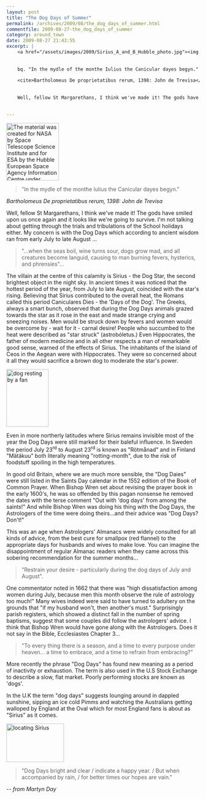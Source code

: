 ```yaml
---
layout: post
title: "The Dog Days of Summer"
permalink: /archives/2009/08/the_dog_days_of_summer.html
commentfile: 2009-08-27-the_dog_days_of_summer
category: around_town
date: 2009-08-27 21:43:55
excerpt: |
    <a href="/assets/images/2009/Sirius_A_and_B_Hubble_photo.jpg"><img src="/assets/images/2009/Sirius_A_and_B_Hubble_photo-thumb.jpg" width="137" height="150" alt="The material was created for NASA by Space Telescope Science Institute and for ESA by the Hubble European Space Agency Information Centre under Contract NAS5-26555." class="photo right" /></a>
    
    
    bq. "In the mydle of the monthe Iulius the Canicular dayes begyn."
    
    <cite>Bartholomeus De proprietatibus rerum, 1398: John de Trevisa</cite>
    
    
    Well, fellow St Margarethans, I think we've made it! The gods have smiled upon us once again and it looks like we're going to survive. I'm not talking about getting through the trials and tribulations of the School holidays either. My concern is with the Dog Days which according to ancient wisdom ran from early July to late August ...
    

---
```


<a href="/assets/images/2009/Sirius_A_and_B_Hubble_photo.jpg"><img src="/assets/images/2009/Sirius_A_and_B_Hubble_photo-thumb.jpg" width="137" height="150" alt="The material was created for NASA by Space Telescope Science Institute and for ESA by the Hubble European Space Agency Information Centre under Contract NAS5-26555." class="photo right" /></a>

> "In the mydle of the monthe Iulius the Canicular dayes begyn."

<cite>Bartholomeus De proprietatibus rerum, 1398: John de Trevisa</cite>

Well, fellow St Margarethans, I think we've made it! The gods have smiled upon us once again and it looks like we're going to survive. I'm not talking about getting through the trials and tribulations of the School holidays either. My concern is with the Dog Days which according to ancient wisdom ran from early July to late August ...

> "...when the seas boil, wine turns sour, dogs grow mad, and all creatures become languid, causing to man burning fevers, hysterics, and phrensies"...

The villain at the centre of this calamity is Sirius - the Dog Star, the second brightest object in the night sky. In ancient times it was noticed that the hottest period of the year, from July to late August, coincided with the star's rising. Believing that Sirius contributed to the overall heat, the Romans called this period Caniculares Dies - the 'Days of the Dog'. The Greeks, always a smart bunch, observed that during the Dog Days animals grazed towards the star as it rose in the east and made strange crying and sneezing noises. Men would be struck down by fevers and women would be overcome by - wait for it - carnal desire! People who succumbed to the heat were described as "star struck" (astrobóletus.) Even Hippocrates, the father of modern medicine and in all other respects a man of remarkable good sense, warned of the effects of Sirius. The inhabitants of the island of Ceos in the Aegean were with Hippocrates. They were so concerned about it all they would sacrifice a brown dog to moderate the star's power.

<a href="/assets/images/2009/dog_day.png"><img src="/assets/images/2009/dog_day-thumb.png" width="110" height="150" alt="dog resting by a fan"  class="photo right"/></a>

Even in more northerly latitudes where Sirius remains invisible most of the year the Dog Days were still marked for their baleful influence. In Sweden the period July 23<sup>rd</sup> to August 23<sup>rd</sup> is known as "Rötmånad" and in Finland "Mätäkuu" both literally meaning "rotting-month", due to the risk of foodstuff spoiling in the high temperatures.

In good old Britain, where we are much more sensible, the "Dog Daies" were still listed in the Saints Day calendar in the 1552 edition of the Book of Common Prayer. When Bishop Wren set about revising the prayer book in the early 1600's, he was so offended by this pagan nonsense he removed the dates with the terse comment "Out with 'dog days' from among the saints!" And while Bishop Wren was doing his thing with the Dog Days, the Astrologers of the time were doing theirs...and their advice was "Dog Days? Don't!"

This was an age when Astrologers' Almanacs were widely consulted for all kinds of advice, from the best cure for smallpox (red flannel) to the appropriate days for husbands and wives to make love. You can imagine the disappointment of regular Almanac readers when they came across this sobering recommendation for the summer months...

> "Restrain your desire - particularly during the dog days of July and August".

One commentator noted in 1662 that there was "high dissatisfaction among women during July, because men this month observe the rule of astrology too much!" Many wives indeed were said to have turned to adultery on the grounds that "if my husband won't, then another's must." Surprisingly parish registers, which showed a distinct fall in the number of spring baptisms, suggest that some couples did follow the astrologers' advice. I think that Bishop Wren would have gone along with the Astrologers. Does it not say in the Bible, Ecclesiastes Chapter 3...

> "To every thing there is a season, and a time to every purpose under heaven... a time to embrace, and a time to refrain from embracing?"

More recently the phrase "Dog Days" has found new meaning as a period of inactivity or exhaustion. The term is also used in the U.S Stock Exchange to describe a slow, flat market. Poorly performing stocks are known as 'dogs'.

In the U.K the term "dog days" suggests lounging around in dappled sunshine, sipping an ice cold Pimms and watching the Australians getting walloped by England at the Oval which for most England fans is about as "Sirius" as it comes.

<a href="/assets/images/2009/locating_sirius.png"><img src="/assets/images/2009/locating_sirius-thumb.png" width="150" height="100" alt="locating Sirius"   class="photo right" /></a>

> "Dog Days bright and clear / indicate a happy year. / But when accompanied by rain, / for better times our hopes are vain."

<cite>-- from Martyn Day</cite>
